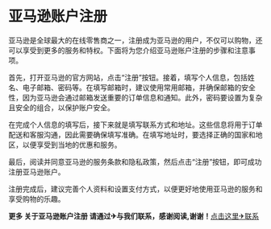 # 亚马逊账户注册

亚马逊是全球最大的在线零售商之一，注册成为亚马逊的用户，不仅可以购物，还可以享受到更多的服务和特权。下面将为您介绍亚马逊账户注册的步骤和注意事项。

首先，打开亚马逊的官方网站，点击“注册”按钮。接着，填写个人信息，包括姓名、电子邮箱、密码等。在填写邮箱时，建议使用常用邮箱，并确保邮箱的安全性，因为亚马逊会通过邮箱发送重要的订单信息和通知。此外，密码要设置为复杂且安全的组合，以保护账户安全。

在完成个人信息的填写后，接下来就是填写联系方式和地址。这些信息将用于订单配送和客服沟通，因此需要确保填写准确。在填写地址时，要选择正确的国家和地区，以便享受到当地的优惠和服务。

最后，阅读并同意亚马逊的服务条款和隐私政策，然后点击“注册”按钮，即可成功注册亚马逊账户。

注册完成后，建议完善个人资料和设置支付方式，以便更好地使用亚马逊的服务和享受购物的乐趣。

**更多 关于亚马逊账户注册 请通过✈与我们联系，感谢阅读,谢谢！**[点击这里✈联系](https://t.me/LM999bot)